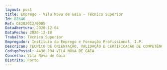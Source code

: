 ```yaml
--- 
layout: post
title: Emprego - Vila Nova de Gaia - Técnico Superior
Id: 82646
Ref: OE202012/0005
DataAbertura: 2020-12-04
DataFecho: 2020-12-18
Trabalho: Técnico Superior
Empregador: Instituto do Emprego e Formação Profissional, I.P.
Descricao: TÉCNICO DE ORIENTAÇÃO, VALIDAÇÃO E CERTIFICAÇÃO DE COMPETÊNCIAS (TORV)Compete ao à técnico a de ORVC, no âmbito das etapas de acolhimento, diagnóstico, orientação e encaminhamento   Inscrever jovens e adultos no SIGO e informar sobre a atuação do CQ   Promover sessões de orientação que permitam a cada jovem ou adulto identificar a resposta mais adequada às suas aptidões e motivações   Promover sessões de informação sobre ofertas de educação e formação, o mercado de emprego atual, saídas profissionais emergentes, prospeção das necessidades de formação, bem como oportunidades de mobilidade no espaço europeu e internacional no que respeita à formação e trabalho   Encaminhar jovens e adultos tendo em conta a informação sobre o mercado de emprego e as ofertas de educação e formação disponíveis nas entidades formadoras do respetivo território ou, no caso dos adultos, para processo de RVCC sempre que tal se mostrar adequado.  Monitorizar o percurso de jovens e adultos encaminhados pelo Centro até à conclusão do respetivo percurso de qualificação, e, quando aplicável, até à inserção no mercado de emprego   Desenvolver ações de divulgação e de informação, junto dos diferentes públicos que residem ou estudam no território, sobre o papel dos CQ e as oportunidades de qualificação, designadamente a oferta de cursos de dupla certificação.Compete ao(à) Técnico(a) de ORVC, no âmbito das etapas de reconhecimento, validação e certificação de competências   Enquadrar os candidatos no processo de RVCC, escolar, profissional ou dupla certificação, de acordo com a sua experiência de vida e perfil de competências   Prestar informação relativa à metodologia adotada no processo de RVCC, às técnicas e instrumentos de demonstração utilizados e à certificação de competências, em função da vertente de intervenção   Acompanhar os adultos ao longo do processo de RVCC, através da dinamização das sessões de reconhecimento, do apoio na construção do portefólio e da aplicação de instrumentos de avaliação específicos, em articulação com os formadores e ou professores   Identificar as necessidades de formação dos adultos, em articulação com os formadores, professores e outros técnicos especializados no domínio da incapacidade e ou deficiência, podendo proceder, após certificação parcial, ao encaminhamento para ofertas conducentes à conclusão de uma qualificação.Constitui também competência do(a) técnico(a) de ORVC, com a colaboração dos(as) formadores(as), proceder ao registo rigoroso no SIGO de todos os dados relativos à atividade em que intervém no CQ.
CodigoPostal: 4430-194 VILA NOVA DE GAIA
Concelho: Vila Nova de Gaia
Distrito: Porto
--- 
```

